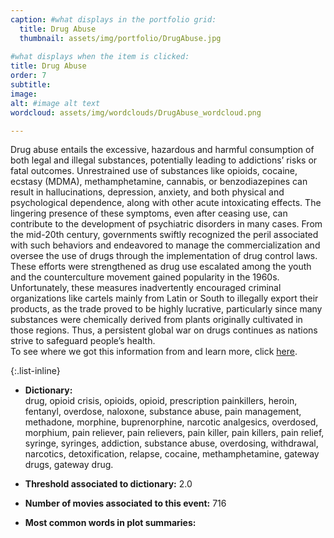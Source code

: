 ```yaml
---
caption: #what displays in the portfolio grid:
  title: Drug Abuse
  thumbnail: assets/img/portfolio/DrugAbuse.jpg
  
#what displays when the item is clicked:
title: Drug Abuse
order: 7
subtitle: 
image:
alt: #image alt text
wordcloud: assets/img/wordclouds/DrugAbuse_wordcloud.png

---
```

Drug abuse entails the excessive, hazardous and harmful consumption of both legal and illegal substances, potentially leading to addictions’ risks or fatal outcomes. Unrestrained use of substances like opioids, cocaine, ecstasy (MDMA), methamphetamine, cannabis, or benzodiazepines can result in hallucinations, depression, anxiety, and both physical and psychological dependence, along with other acute intoxicating effects. The lingering presence of these symptoms, even after ceasing use, can contribute to the development of psychiatric disorders in many cases. From the mid-20th century, governments swiftly recognized the peril associated with such behaviors and endeavored to manage the commercialization and oversee the use of drugs through the implementation of drug control laws. These efforts were strengthened as drug use escalated among the youth and the counterculture movement gained popularity in the 1960s. Unfortunately, these measures inadvertently encouraged criminal organizations like cartels mainly from Latin or South to illegally export their products, as the trade proved to be highly lucrative, particularly since many substances were chemically derived from plants originally cultivated in those regions. Thus, a persistent global war on drugs continues as nations strive to safeguard people’s health.\
To see where we got this information from and learn more, click [here](https://en.wikipedia.org/wiki/Substance_abuse).

{:.list-inline} 
- **Dictionary:**\
drug, opioid crisis, opioids, opioid, prescription painkillers, heroin, fentanyl, overdose, naloxone, substance abuse, pain management, methadone, morphine, buprenorphine, narcotic analgesics, overdosed, morphium, pain reliever, pain relievers, pain killer, pain killers, pain relief, syringe, syringes, addiction, substance abuse, overdosing, withdrawal, narcotics, detoxification, relapse, cocaine, methamphetamine, gateway drugs, gateway drug.

- **Threshold associated to dictionary:** 2.0

- **Number of movies associated to this event:** 716

- **Most common words in plot summaries:** 